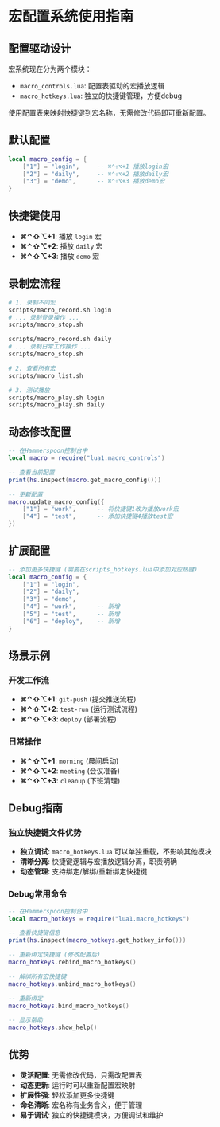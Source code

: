# 宏配置系统使用指南

## 配置驱动设计

宏系统现在分为两个模块：
- `macro_controls.lua`: 配置表驱动的宏播放逻辑
- `macro_hotkeys.lua`: 独立的快捷键管理，方便debug

使用配置表来映射快捷键到宏名称，无需修改代码即可重新配置。

## 默认配置

```lua
local macro_config = {
    ["1"] = "login",     -- ⌘⌃⇧⌥+1 播放login宏
    ["2"] = "daily",     -- ⌘⌃⇧⌥+2 播放daily宏  
    ["3"] = "demo",      -- ⌘⌃⇧⌥+3 播放demo宏
}
```

## 快捷键使用

- **⌘⌃⇧⌥+1**: 播放 `login` 宏
- **⌘⌃⇧⌥+2**: 播放 `daily` 宏
- **⌘⌃⇧⌥+3**: 播放 `demo` 宏

## 录制宏流程

```bash
# 1. 录制不同宏
scripts/macro_record.sh login
# ... 录制登录操作 ...
scripts/macro_stop.sh

scripts/macro_record.sh daily
# ... 录制日常工作操作 ...
scripts/macro_stop.sh

# 2. 查看所有宏
scripts/macro_list.sh

# 3. 测试播放
scripts/macro_play.sh login
scripts/macro_play.sh daily
```

## 动态修改配置

```lua
-- 在Hammerspoon控制台中
local macro = require("lua1.macro_controls")

-- 查看当前配置
print(hs.inspect(macro.get_macro_config()))

-- 更新配置
macro.update_macro_config({
    ["1"] = "work",      -- 将快捷键1改为播放work宏
    ["4"] = "test",      -- 添加快捷键4播放test宏
})
```

## 扩展配置

```lua
-- 添加更多快捷键 (需要在scripts_hotkeys.lua中添加对应热键)
local macro_config = {
    ["1"] = "login",
    ["2"] = "daily", 
    ["3"] = "demo",
    ["4"] = "work",      -- 新增
    ["5"] = "test",      -- 新增
    ["6"] = "deploy",    -- 新增
}
```

## 场景示例

### 开发工作流
- **⌘⌃⇧⌥+1**: `git-push` (提交推送流程)
- **⌘⌃⇧⌥+2**: `test-run` (运行测试流程)
- **⌘⌃⇧⌥+3**: `deploy` (部署流程)

### 日常操作
- **⌘⌃⇧⌥+1**: `morning` (晨间启动)
- **⌘⌃⇧⌥+2**: `meeting` (会议准备)
- **⌘⌃⇧⌥+3**: `cleanup` (下班清理)

## Debug指南

### 独立快捷键文件优势
- **独立调试**: `macro_hotkeys.lua` 可以单独重载，不影响其他模块
- **清晰分离**: 快捷键逻辑与宏播放逻辑分离，职责明确
- **动态管理**: 支持绑定/解绑/重新绑定快捷键

### Debug常用命令
```lua
-- 在Hammerspoon控制台中
local macro_hotkeys = require("lua1.macro_hotkeys")

-- 查看快捷键信息
print(hs.inspect(macro_hotkeys.get_hotkey_info()))

-- 重新绑定快捷键 (修改配置后)
macro_hotkeys.rebind_macro_hotkeys()

-- 解绑所有宏快捷键
macro_hotkeys.unbind_macro_hotkeys()

-- 重新绑定
macro_hotkeys.bind_macro_hotkeys()

-- 显示帮助
macro_hotkeys.show_help()
```

## 优势

- **灵活配置**: 无需修改代码，只需改配置表
- **动态更新**: 运行时可以重新配置宏映射
- **扩展性强**: 轻松添加更多快捷键
- **命名清晰**: 宏名称有业务含义，便于管理
- **易于调试**: 独立的快捷键模块，方便调试和维护 